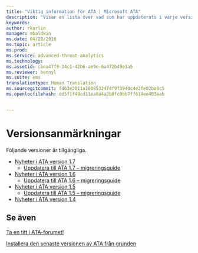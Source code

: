 ```yaml
---
title: "Viktig information för ATA | Microsoft ATA"
description: "Visar en lista över vad som har uppdaterats i varje version tillsammans med kända problem och migreringsguider"
keywords: 
author: rkarlin
manager: mbaldwin
ms.date: 04/28/2016
ms.topic: article
ms.prod: 
ms.service: advanced-threat-analytics
ms.technology: 
ms.assetid: cbea47f9-34c1-42b6-ae9e-6a472b49e1a5
ms.reviewer: bennyl
ms.suite: ems
translationtype: Human Translation
ms.sourcegitcommit: fd63e2011a1608532474f9f3940c4e2fe02ba8c5
ms.openlocfilehash: dd5f1f49cd11ea8a4a2b8fc0bb7ff614ee463aab


---
```


# Versionsanmärkningar
Följande versioner är tillgängliga.

- [Nyheter i ATA version 1.7](whats-new-version-1.7.md)
   - [Uppdatera till ATA 1.7 – migreringsguide](/advanced-threat-analytics/understand-explore/ata-update-1.7-migration-guide)
- [Nyheter i ATA version 1.6](whats-new-version-1.6.md)
   - [Uppdatera till ATA 1.6 – migreringsguide](/advanced-threat-analytics/understand-explore/ata-update-1.6-migration-guide)
- [Nyheter i ATA version 1.5](whats-new-version-1.5.md)
   - [Uppdatera till ATA 1.5 – migreringsguide](/advanced-threat-analytics/understand-explore/ata-update-1.5-migration-guide)
- [Nyheter i ATA version 1.4](whats-new-version-1.4.md)

## Se även
[Ta en titt i ATA-forumet!](https://social.technet.microsoft.com/Forums/security/home?forum=mata)

[Installera den senaste versionen av ATA från grunden](/advanced-threat-analytics/deploy-use/install-ata)



<!--HONumber=Aug16_HO5-->


